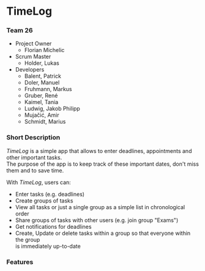 
# TimeLog

### Team 26

- Project Owner
  - Florian Michelic
- Scrum Master
  - Holder, Lukas
- Developers
  - Balent, Patrick
  - Doler, Manuel
  - Fruhmann, Markus
  - Gruber, René
  - Kaimel, Tania
  - Ludwig, Jakob Philipp
  - Mujačić, Amir
  - Schmidt, Marius
  
### Short Description
*TimeLog* is a simple app that allows to enter deadlines, appointments and other 
important tasks.  
The purpose of the app is to keep track of these important dates, don't miss them
and to save time.        

With *TimeLog*, users can:
 - Enter tasks (e.g. deadlines)
 - Create groups of tasks
 - View all tasks or just a single group as a simple list in chronological order
 - Share groups of tasks with other users (e.g. join group "Exams")
 - Get notifications for deadlines
 - Create, Update or delete tasks within a group so that everyone within the group   
   is immediately up-to-date
   
   
### Features



